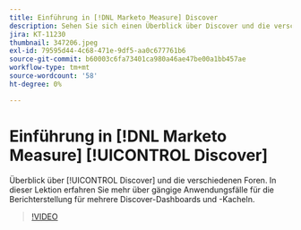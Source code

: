 ```yaml
---
title: Einführung in [!DNL Marketo Measure] Discover
description: Sehen Sie sich einen Überblick über Discover und die verschiedenen Foren an. In dieser Lektion erfahren Sie mehr über gängige Anwendungsfälle für die Berichterstellung für mehrere Discover-Dashboards und -Kacheln.
jira: KT-11230
thumbnail: 347206.jpeg
exl-id: 79595d44-4c68-471e-9df5-aa0c677761b6
source-git-commit: b60003c6fa73401ca980a46ae47be00a1bb457ae
workflow-type: tm+mt
source-wordcount: '58'
ht-degree: 0%

---
```


# Einführung in [!DNL Marketo Measure] [!UICONTROL Discover]

Überblick über [!UICONTROL Discover] und die verschiedenen Foren. In dieser Lektion erfahren Sie mehr über gängige Anwendungsfälle für die Berichterstellung für mehrere Discover-Dashboards und -Kacheln.

>[!VIDEO](https://video.tv.adobe.com/v/347206/?quality=12&learn=on)
